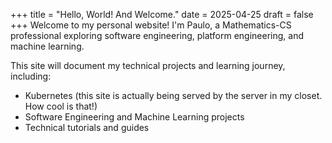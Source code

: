 +++
title = "Hello, World! And Welcome."
date = 2025-04-25
draft = false
+++
Welcome to my personal website! I'm Paulo, a Mathematics-CS professional exploring software engineering, platform engineering, and machine learning.

This site will document my technical projects and learning journey, including:

- Kubernetes (this site is actually being served by the server in my closet. How cool is that!)
- Software Engineering and Machine Learning projects
- Technical tutorials and guides
